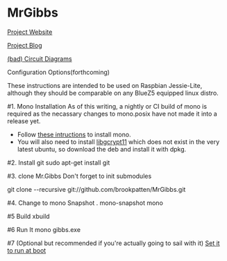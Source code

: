 # MrGibbs

[Project Website](http://mrgibbs.io/)

[Project Blog](http://blog.mrgibbs.io/)

[(bad) Circuit Diagrams](https://github.com/brookpatten/MrGibbs/tree/jessie/hw)

Configuration Options(forthcoming)

These instructions are intended to be used on Raspbian Jessie-Lite, although they should be comparable on any BlueZ5 equipped linux distro.

#1. Mono Installation
As of this writing, a nightly or CI build of mono is required as the necassary changes to mono.posix have not made it into a release yet.
* Follow [these intructions](http://www.mono-project.com/docs/getting-started/install/linux/ci-packages/) to install mono.
* You will also need to install [libgcrypt11](https://launchpad.net/ubuntu/+source/libgcrypt11) which does not exist in the very latest ubuntu, so download the deb and install it with dpkg.


#2. Install git
sudo apt-get install git

#3. clone Mr.Gibbs
Don't forget to init submodules

git clone --recursive git://github.com/brookpatten/MrGibbs.git

#4. Change to mono Snapshot 
. mono-snapshot mono

#5 Build
xbuild

#6 Run It
mono gibbs.exe

#7 (Optional but recommended if you're actually going to sail with it) [Set it to run at boot](https://www.raspberrypi.org/documentation/linux/usage/rc-local.md)
